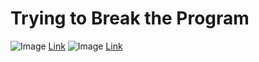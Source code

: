 # Trying to Break the Program
![Image](https://upload.wikimedia.org/wikipedia/commons/thumb/5/5f/Red_X.svg/1024px-Red_X.svg.png)
[Link](https://google.com)
![Image](https://imgix.bustle.com/2017/2/23/19aaee7e-1295-472c-9edd-d55e4a790b0c.jpg?w=800&fit=crop&crop=faces&auto=format%2Ccompress)
[Link](https://apple.com)